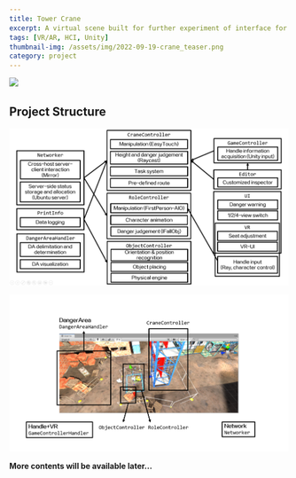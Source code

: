 ```yaml
---
title: Tower Crane
excerpt: A virtual scene built for further experiment of interface for on-site construction
tags: [VR/AR, HCI, Unity]
thumbnail-img: /assets/img/2022-09-19-crane_teaser.png
category: project
---
```


![](/assets/img/2022-09-19-crane_teaser.png)

## Project Structure

![](/assets/img/2022-09-19-e2988c0b1057189ce1b6aaf5ff44682.png)

![](/assets/img/2022-09-19-ec556c434e8977a90a0e8b0e0a8bc25.png)

**More contents will be available later...**


